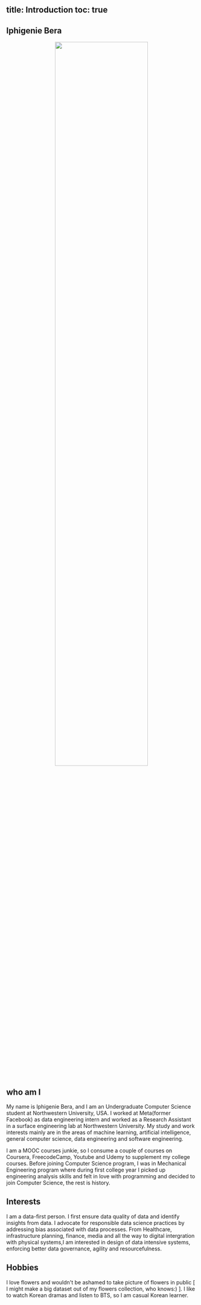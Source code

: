 title: Introduction
toc: true
---
## Iphigenie Bera
<p align="center" class="mb-2">
<img class="not-gallery-item" style="width:70%;height:70%" src="https://iphixli.github.io/gallery/profile-picture.jpg">
</p>

## who am I

My name is Iphigenie Bera, and I am an Undergraduate Computer Science student at Northwestern University, USA. I worked at Meta(former Facebook) as data engineering intern and worked as a Research Assistant in a surface engineering lab at Northwestern University. My study and work interests mainly are in the areas of machine learning, artificial intelligence, general computer science, data engineering and  software engineering.

I am a MOOC courses junkie, so I consume a couple of courses on Coursera, FreecodeCamp, Youtube and Udemy to supplement my college courses. Before joining Computer Science program, I was in Mechanical Engineering program where during  first college year I picked up engineering analysis skills and felt in love with programming and decided to join Computer Science, the rest is history. 

## Interests
I am a data-first person. I first ensure data quality of data and identify insights from data. I advocate for responsible data science practices by addressing bias associated with data processes.
From Healthcare, infrastructure planning, finance, media and all the way to digital intergration with physical systems,I am interested in design of data intensive systems, enforcing better data governance, agility and resourcefulness.


## Hobbies
I love flowers and wouldn't be ashamed to take picture of flowers in public [ I might make a big dataset out of my flowers collection, who knows:) ]. I like to watch Korean dramas and listen to BTS, so I am casual Korean learner.
